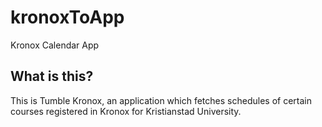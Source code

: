 # kronoxToApp
Kronox Calendar App


## What is this?

This is Tumble Kronox, an application which fetches schedules of certain courses registered in Kronox for Kristianstad University.
